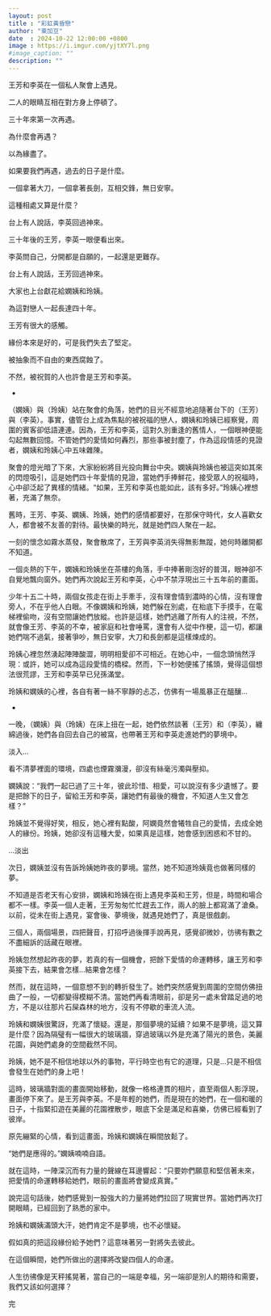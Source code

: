 ```yaml
---
layout: post
title : "彩虹黃昏戀"
author: "東加豆"
date  : 2024-10-22 12:00:00 +0800
image : https://i.imgur.com/yjtXY7l.png
#image_caption: ""
description: ""
---
```


王芳和李英在一個私人聚會上遇見。

二人的眼睛互相在對方身上停頓了。

<!--more-->

三十年來第一次再遇。

為什麼會再遇？

以為緣盡了。

如果要我們再遇，過去的日子是什麼。

一個拿著大刀，一個拿著長劍，互相交鋒，無日安寧。

這種相處又算是什麼？

台上有人說話，李英回過神來。

三十年後的王芳，李英一眼便看出來。

李英問自己，分開都是自願的，一起還是更難存。

台上有人說話，王芳回過神來。

大家也上台獻花給嫻姨和玲姨。

為這對戀人一起長達四十年。

王芳有很大的感觸。

緣份本來是好的，可是我們失去了堅定。

被抽象而不自由的東西腐蝕了。

不然，被祝賀的人也許會是王芳和李英。

-

（嫻姨）與（玲姨）站在聚會的角落，她們的目光不經意地追隨著台下的（王芳）與（李英）。事實，儘管台上成為焦點的被祝福的戀人，嫻姨和玲姨已經察覺，周圍的賓客卻低語連連。因為，王芳和李英，這對久別重逢的舊情人，一個眼神便能勾起無數回憶。不管她們的愛情如何轟烈，那些事被封塵了，作為這段情感的見證者，嫻姨和玲姨心中五味雜陳。

聚會的燈光暗了下來，大家紛紛將目光投向舞台中央。嫻姨與玲姨也被這突如其來的閃燈吸引，這是她們四十年愛情的見證，當她們手捧鮮花，接受眾人的祝福時，心中卻泛起了異樣的情緒。“如果，王芳和李英也能如此，該有多好。”玲姨心裡想著，充滿了無奈。

舊時，王芳、李英、嫻姨、玲姨，她們的感情都要好，在那保守時代，女人喜歡女人，都會被不友善的對待。最快樂的時光，就是她們四人聚在一起。

一刻的懷念如霧水蒸發，聚會散席了，王芳與李英消失得無影無蹤，她何時離開都不知道。

一個炎熱的下午，嫻姨和玲姨坐在茶樓的角落，手中捧著剛泡好的普洱，眼神卻不自覺地飄向窗外。她們再次說起王芳和李英，心中不禁浮現出三十五年前的畫面。

少年十五二十時，兩個女孩走在街上手牽手，沒有理會情到濃時的心情，沒有理會旁人，不在乎他人白眼。不像嫻姨和玲姨，她們躲在別處，在枱底下手摸手，在電梯裡偷吻，沒有空間讓她們放縱。也許是這樣，她們逃離了所有人的注視，不然，就會像王芳、李英的不幸，被家庭和社會唾罵，還會有人從中作梗，這一切，都讓她們喘不過氣，接著爭吵，無日安寧，大刀和長劍都是這樣煉成的。

玲姨心裡忽然湧起陣陣酸澀，明明相愛卻不可相近。在她心中，一個念頭悄然浮現：或許，她可以成為這段愛情的橋樑。然而，下一秒她便搖了搖頭，覺得這個想法很荒謬，王芳和李英早已兒孫滿堂。

玲姨和嫻姨的心裡，各自有著一絲不寧靜的忐忑，仿佛有一場風暴正在醞釀...

-

一晚，（嫻姨）與（玲姨）在床上扭在一起，她們依然談著（王芳）和（李英），纏綿過後，她們各自回去自己的被窩，也帶著王芳和李英走進她們的夢境中。

淡入...

看不清夢裡面的環境，四處也煙霧瀰漫，卻沒有絲毫污濁與壓抑。

嫻姨說：“我們一起已過了三十年，彼此珍惜、相愛，可以說沒有多少遺憾了。要是把餘下的日子，留給王芳和李英，讓她們有最後的機會，不知道人生又會怎樣？”

玲姨並不覺得好笑，相反，她心裡有點酸，阿嫻竟然會犧牲自己的愛情，去成全她人的緣份。玲姨，她卻沒有這種大愛，如果真是這樣，她會感到困惑和不甘的。

...淡出

次日，嫻姨並沒有告訴玲姨她昨夜的夢境。當然，她不知道玲姨竟也做著同樣的夢。

不知道是否老天有心安排，嫻姨和玲姨在街上遇見李英和王芳，但是，時間和場合都不一樣。李英一個人走著，王芳匆匆忙忙趕去工作，兩人的臉上都寫滿了滄桑。以前，從未在街上遇見，宴會後、夢境後，就遇見她們了，真是很戲劇。

三個人，兩個場景，四把聲音，打招呼過後揮手說再見，感覺卻微妙，彷彿有數之不盡細訴的話藏在眼裡。

玲姨忽然想起昨夜的夢，若真的有一個機會，把餘下愛情的命運轉移，讓王芳和李英接下去，結果會怎樣...結果會怎樣？

然而，就在這時，一個意想不到的轉折發生了。她們突然感覺到周圍的空間仿佛扭曲了一般，一切都變得模糊不清。當她們再看清眼前，卻是另一處未曾踏足過的地方，不是以往那片石屎森林的地方，沒有不停歇的車流人流。

玲姨和嫻姨很驚訝，充滿了懷疑。還是，那個夢境的延續？如果不是夢境，這又算是什麼？因為隔璧有一幅很大的玻璃牆，穿過玻璃以外是充滿了陽光的景色，美麗花園，與她們處身的空間截然不同。

玲姨，她不是不相信地球以外的事物，平行時空也有它的道理，只是...只是不相信會發生在她們的身上吧！

這時，玻璃牆對面的畫面開始移動，就像一格格連貫的相片，直至兩個人影浮現，畫面停下來了。是王芳與李英。不是年輕的她們，而是現在的她們，在一個和暖的日子，十指緊扣遊在美麗的花園裡散步，眼底下全是滿足和喜樂，仿佛已經看到了彼岸。

原先繃緊的心情，看到這畫面，玲姨和嫻姨在瞬間放鬆了。

“她們是應得的。”嫻姨喃喃自語。

就在這時，一陣深沉而有力量的聲線在耳邊響起：“只要妳們願意和堅信著未來，把愛情的命運轉移給她們，眼前的畫面將會變成真實。”

說完這句話後，她們感覺到一股強大的力量將她們拉回了現實世界。當她們再次打開眼睛，已經回到了熟悉的家中。

玲姨和嫻姨滿頭大汗，她們肯定不是夢境，也不必懷疑。

假如真的把這段緣份給予她們？這意味著另一對將失去彼此。

在這個瞬間，她們所做出的選擇將改變四個人的命運。

人生彷彿像是天秤搖晃著，當自己的一端是幸福，另一端卻是別人的期待和需要，我們又該如何選擇？

完

<!--END-->
